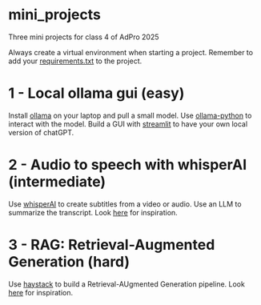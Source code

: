 # mini_projects
Three mini projects for class 4 of AdPro 2025

Always create a virtual environment when starting a project. Remember to add your [requirements.txt](https://pip.pypa.io/en/stable/reference/requirements-file-format/) to the project.

# 1 - Local ollama gui (easy)

Install [ollama](https://ollama.com) on your laptop and pull a small model. Use [ollama-python](https://github.com/ollama/ollama-python) to interact with the model. Build a GUI with [streamlit](https://streamlit.io/) to have your own local version of chatGPT.

# 2 - Audio to speech with whisperAI (intermediate)

Use [whisperAI](https://github.com/openai/whisper) to create subtitles from a video or audio. Use an LLM to summarize the transcript. Look [here](https://github.com/adpro-nova-sbe/Audio-Transcription-Summarization) for inspiration.

# 3 - RAG: Retrieval-Augmented Generation (hard)

Use [haystack](https://haystack.deepset.ai/) to build a Retrieval-AUgmented Generation pipeline. Look [here](https://github.com/guimarais/adpro25/blob/main/Notebooks/04.4-RAG_openai.ipynb) for inspiration.
